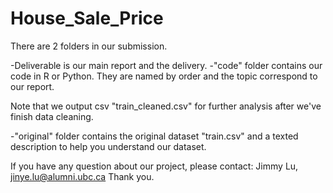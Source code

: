 # House_Sale_Price
There are 2 folders in our submission.

-Deliverable is our main report and the delivery. -"code" folder contains our code in R or Python. They are named by order and the topic correspond to our report.

Note that we output csv "train_cleaned.csv" for further analysis after we've finish data cleaning.

-"original" folder contains the original dataset "train.csv" and a texted description to help you understand our dataset.

If you have any question about our project, please contact: Jimmy Lu, jinye.lu@alumni.ubc.ca Thank you.

